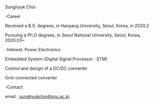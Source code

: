 Sunghyuk Choi

-Career

Received a B.S. degrees, in Hanyang University, Seoul, Korea, in 2020.2

Pursuing a Ph.D degrees, in Seoul National University, Seoul, Korea, 2020.03~

-Interest: Power Electronics

Embedded System (Digital Signal Processor : STM)

Control and design of a DC/DC converter

Grid-connected converter

-Contact

email : sunghyukchoi@snu.ac.kr
